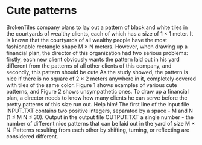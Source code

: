 # Cute patterns
BrokenTiles company plans to lay out a pattern of black and white tiles in the courtyards of wealthy clients, each of which has a size of 1 × 1 meter. It is known that the courtyards of all wealthy people have the most fashionable rectangle shape M × N meters.
However, when drawing up a financial plan, the director of this organization had two serious problems: firstly, each new client obviously wants the pattern laid out in his yard different from the patterns of all other clients of this company, and secondly, this pattern should be cute As the study showed, the pattern is nice if there is no square of 2 × 2 meters anywhere in it, completely covered with tiles of the same color. Figure 1 shows examples of various cute patterns, and Figure 2 shows unsympathetic ones.
To draw up a financial plan, a director needs to know how many clients he can serve before the pretty patterns of this size run out. Help him!
The first line of the input file INPUT.TXT contains two positive integers, separated by a space - M and N (1 ≤ M N ≤ 30).
Output in the output file OUTPUT.TXT a single number - the number of different nice patterns that can be laid out in the yard of size M × N. Patterns resulting from each other by shifting, turning, or reflecting are considered different.
